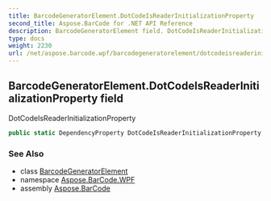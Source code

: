 ```yaml
---
title: BarcodeGeneratorElement.DotCodeIsReaderInitializationProperty
second_title: Aspose.BarCode for .NET API Reference
description: BarcodeGeneratorElement field. DotCodeIsReaderInitializationProperty
type: docs
weight: 2230
url: /net/aspose.barcode.wpf/barcodegeneratorelement/dotcodeisreaderinitializationproperty/
---
```

## BarcodeGeneratorElement.DotCodeIsReaderInitializationProperty field

DotCodeIsReaderInitializationProperty

```csharp
public static DependencyProperty DotCodeIsReaderInitializationProperty;
```

### See Also

* class [BarcodeGeneratorElement](../)
* namespace [Aspose.BarCode.WPF](../../../aspose.barcode.wpf/)
* assembly [Aspose.BarCode](../../../)


